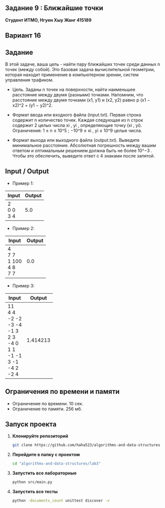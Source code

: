 ##   Задание 9 : Ближайшие точки 


**Студент ИТМО,  Нгуен Хыу Жанг  415189**  

## Вариант 16

## Задание

В этой задаче, ваша цель - найти пару ближайших точек среди данных n точек
(между собой). Это базовая задача вычислительной геометрии, которая находит
применение в компьютерном зрении, систем управления трафиком.

- Цель. Заданы n точек на поверхности, найти наименьшее расстояние между
двумя (разными) точками. Напомним, что расстояние между двумя точками
(x1, y1) и (x2, y2) равно p (x1 − x2)^2 + (y1 − y2)^2.

- Формат ввода или входного файла (input.txt). Первая строка содержит n количество точек. Каждая следующая из n строк содержит 2 целых числа
xi
, yi
, определяющие точку (xi
, yi). Ограничения: 1 ≤ n ≤ 10^5
; −10^9 ≤
xi
, yi ≤ 10^9 целые числа.

- Формат выхода или выходного файла (output.txt). Выведите минимальное расстояние. Абсолютная погрешность между вашим ответом и оптимальным решением должна быть не более 10^−3
. Чтобы это обеспечить, выведите ответ с 4 знаками после запятой.

  
## Input / Output 

-	Пример 1:


| Input                             | Output              |   
|-----------------------------------|---------------------|
| 2 <br/>0 0<br/>3 4                | 5.0                 |


-	Пример 2:


| Input                                 | Output              |   
|---------------------------------------|---------------------|
| 4<br/>7 7<br/>1 100<br/>4 8<br/>7 7   | 0.0                 |


-	Пример 3:


| Input                                                                                                    | Output              |   
|----------------------------------------------------------------------------------------------------------|---------------------|
| 11<br/>4 4<br/>-2 -2 <br/>-3 -4<br/>-1 3<br/>2 3<br/>-4 0<br/>1 1<br/>-1 -1<br/>3 -1<br/>-4 2<br/>-2 4   | 1.414213            |




## Ограничения по времени и памяти

- Ограничение по времени. 10 сек.
- Ограничение по памяти. 256 мб.


## Запуск проекта
1. **Клонируйте репозиторий**
   ```bash
   git clone https://github.com/haha523/algorithms-and-data-structures.git
   ```
2. **Перейдите в папку с проектом**
   ```bash
   cd "algorithms-and-data-structures/lab3"
   ```
3. **Запустить все лабораторные**
    ```bash
   python src/main.py
   ```
4. **Запустить все тесты**
    ```bash
   python -documents_count unittest discover -v
   ```
